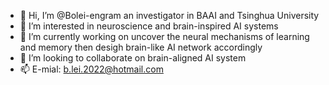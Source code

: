 - 👋 Hi, I’m @Bolei-engram an investigator in BAAI and Tsinghua University
- 👀 I’m interested in neuroscience and brain-inspired AI systems
- 🌱 I’m currently working on uncover the neural mechanisms of learning and memory then desigh brain-like AI network accordingly
- 💞️ I’m looking to collaborate on brain-aligned AI system
- 📫 E-mial: b.lei.2022@hotmail.com

<!---
Bolei-engram/Bolei-engram is a ✨ special ✨ repository because its `README.md` (this file) appears on your GitHub profile.
You can click the Preview link to take a look at your changes.
--->
